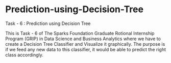 # Prediction-using-Decision-Tree

Task - 6 : Prediction using Decision Tree

This is  Task - 6 of The Sparks Foundation Graduate Rotional Internship Program (GRIP) in Data Science and Business Analytics where we have to create a Decision Tree Classifier and Visualize it graphically. The purpose is if we feed any new data to this classifier, it would be able to
predict the right class accordingly.


